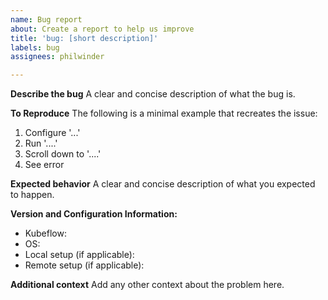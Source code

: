 ```yaml
---
name: Bug report
about: Create a report to help us improve
title: 'bug: [short description]'
labels: bug
assignees: philwinder

---
```


**Describe the bug**
A clear and concise description of what the bug is.

**To Reproduce**
The following is a minimal example that recreates the issue:
1. Configure '...'
2. Run '....'
3. Scroll down to '....'
4. See error

**Expected behavior**
A clear and concise description of what you expected to happen.

**Version and Configuration Information:**
 - Kubeflow:
 - OS:
 - Local setup (if applicable):
 - Remote setup (if applicable):

**Additional context**
Add any other context about the problem here.
